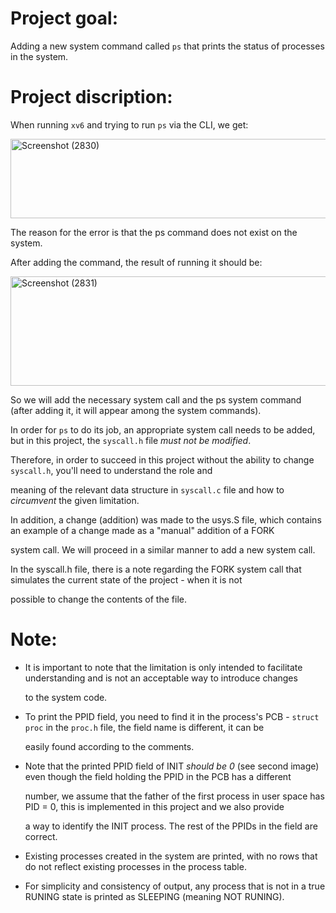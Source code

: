 # Project goal:

Adding a new system command called `ps` that prints the status of processes in the system.

# Project discription: 

When running `xv6` and trying to run `ps` via the CLI, we get:

<img width="632" height="127" alt="Screenshot (2830)" src="https://github.com/user-attachments/assets/2edda2df-24ab-41a8-97d8-35105576983d" />

The reason for the error is that the ps command does not exist on the system.

After adding the command, the result of running it should be:

<img width="628" height="175" alt="Screenshot (2831)" src="https://github.com/user-attachments/assets/f219b7a3-118d-4ade-afbd-96f4b6b5c482" />

So we will add the necessary system call and the ps system command (after adding it, it will appear among the system commands).

In order for `ps` to do its job, an appropriate system call needs to be added, but in this project, the `syscall.h` file *must not be modified*.

Therefore, in order to succeed in this project without the ability to change `syscall.h`, you'll need to understand the role and 

meaning of the relevant data structure in `syscall.c` file and how to *circumvent* the given limitation.

In addition, a change (addition) was made to the usys.S file, which contains an example of a change made as a "manual" addition of a FORK

system call. We will proceed in a similar manner to add a new system call.

In the syscall.h file, there is a note regarding the FORK system call that simulates the current state of the project - when it is not 

possible to change the contents of the file.

# Note:

* It is important to note that the limitation is only intended to facilitate understanding and is not an acceptable way to introduce changes

  to the system code.

* To print the PPID field, you need to find it in the process's PCB - `struct proc` in the `proc.h` file, the field name is different, it can be

  easily found according to the comments.

* Note that the printed PPID field of INIT *should be 0* (see second image) even though the field holding the PPID in the PCB has a different

   number, we assume that the father of the first process in user space has PID = 0, this is implemented in this project and we also provide

   a way to identify the INIT process. The rest of the PPIDs in the field are correct.

* Existing processes created in the system are printed, with no rows that do not reflect existing processes in the process table.

* For simplicity and consistency of output, any process that is not in a true RUNING state is printed as SLEEPING (meaning NOT RUNING).


